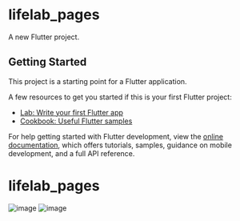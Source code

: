 # lifelab_pages

A new Flutter project.

## Getting Started

This project is a starting point for a Flutter application.

A few resources to get you started if this is your first Flutter project:

- [Lab: Write your first Flutter app](https://docs.flutter.dev/get-started/codelab)
- [Cookbook: Useful Flutter samples](https://docs.flutter.dev/cookbook)

For help getting started with Flutter development, view the
[online documentation](https://docs.flutter.dev/), which offers tutorials,
samples, guidance on mobile development, and a full API reference.
# lifelab_pages
![image](https://github.com/user-attachments/assets/51ebd651-5710-4b3b-8889-bcebdd4266e9)
![image](https://github.com/user-attachments/assets/63c77fc7-8ab0-4e3c-9dfe-83a644c2a436)
